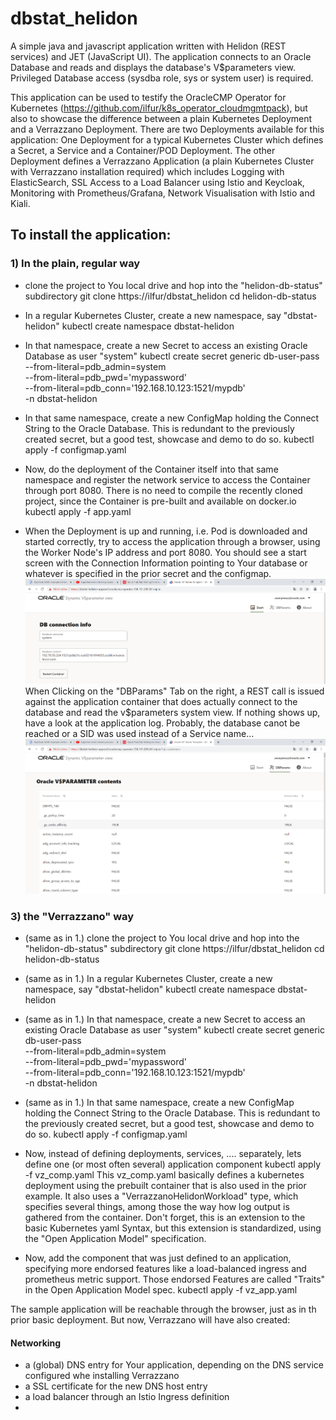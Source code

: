 # dbstat_helidon
A simple java and javascript application written with Helidon (REST services) and JET (JavaScript UI).
The application connects to an Oracle Database and reads and displays the database's V$parameters view.
Privileged Database access (sysdba role, sys or system user) is required.

This application can be used to testify the OracleCMP Operator for Kubernetes (https://github.com/ilfur/k8s_operator_cloudmgmtpack), but also to showcase the difference between a plain Kubernetes Deployment and a Verrazzano Deployment.
There are two Deployments available for this application: 
One Deployment for a typical Kubernetes Cluster which defines a Secret, a Service and a Container/POD Deployment.
The other Deployment defines a Verrazzano Application (a plain Kubernetes Cluster with Verrazzano installation required) which includes Logging with ElasticSearch, SSL Access to a Load Balancer using Istio and Keycloak, Monitoring with Prometheus/Grafana, Network Visualisation with Istio and Kiali.

## To install the application:
### 1) In the plain, regular way
* clone the project to You local drive and hop into the "helidon-db-status" subdirectory
git clone https://ilfur/dbstat_helidon
cd helidon-db-status

* In a regular Kubernetes Cluster, create a new namespace, say "dbstat-helidon"
kubectl create namespace dbstat-helidon

* In that namespace, create a new Secret to access an existing Oracle Database as user "system"
kubectl create secret generic db-user-pass \
   --from-literal=pdb_admin=system \
   --from-literal=pdb_pwd='mypassword' \
   --from-literal=pdb_conn='192.168.10.123:1521/mypdb' \
   -n dbstat-helidon
   
* In that same namespace, create a new ConfigMap holding the Connect String to the Oracle Database.
This is redundant to the previously created secret, but a good test, showcase and demo to do so.
kubectl apply -f configmap.yaml

* Now, do the deployment of the Container itself into that same namespace and register the network service to access the Container through port 8080. There is no need to compile the recently cloned project, since the Container is pre-built and available on docker.io
kubectl apply -f app.yaml

* When the Deployment is up and running, i.e. Pod is downloaded and started correctly, try to access the application through a browser, using the Worker Node's IP address and port 8080. You should see a start screen with the Connection Information pointing to Your database or whatever is specified in the prior secret and the configmap.
![First Screen](scrn_3.png)
When Clicking on the "DBParams" Tab on the right, a REST call is issued against the application container that does actually connect to the database and read the v$parameters system view. If nothing shows up, have a look at the application log. Probably, the database canot be reached or a SID was used instead of a Service name...
![Second Screen](scrn_4.png)




### 3) the "Verrazzano" way
* (same as in 1.) clone the project to You local drive and hop into the "helidon-db-status" subdirectory
git clone https://ilfur/dbstat_helidon
cd helidon-db-status

* (same as in 1.) In a regular Kubernetes Cluster, create a new namespace, say "dbstat-helidon"
kubectl create namespace dbstat-helidon

* (same as in 1.) In that namespace, create a new Secret to access an existing Oracle Database as user "system"
kubectl create secret generic db-user-pass \
   --from-literal=pdb_admin=system \
   --from-literal=pdb_pwd='mypassword' \
   --from-literal=pdb_conn='192.168.10.123:1521/mypdb' \
   -n dbstat-helidon
   
* (same as in 1.) In that same namespace, create a new ConfigMap holding the Connect String to the Oracle Database.
This is redundant to the previously created secret, but a good test, showcase and demo to do so.
kubectl apply -f configmap.yaml

* Now, instead of defining deployments, services, .... separately, lets define one (or most often several) application component
kubectl apply -f vz_comp.yaml
This vz_comp.yaml basically defines a kubernetes deployment using the prebuilt container that is also used in the prior example. It also uses a "VerrazzanoHelidonWorkload" type, which specifies several things, among those the way how log output is gathered from the container. Don't forget, this is an extension to the basic Kubernetes yaml Syntax, but this extension is standardized, using the "Open Application Model" specification.

* Now, add the component that was just defined to an application, specifying more endorsed features like a load-balanced ingress and prometheus metric support. Those endorsed Features are called "Traits" in the Open Application Model spec.
kubectl apply -f vz_app.yaml

The sample application will be reachable through the browser, just as in th prior basic deployment. But now, Verrazzano will have also created:
#### Networking
* a (global) DNS entry for Your application, depending on the DNS service configured whe installing Verrazzano
* a SSL certificate for the new DNS host entry
* a load balancer through an Istio Ingress definition
* 

